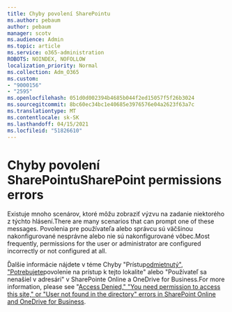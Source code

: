 ```yaml
---
title: Chyby povolení SharePointu
ms.author: pebaum
author: pebaum
manager: scotv
ms.audience: Admin
ms.topic: article
ms.service: o365-administration
ROBOTS: NOINDEX, NOFOLLOW
localization_priority: Normal
ms.collection: Adm_O365
ms.custom:
- "9000156"
- "2595"
ms.openlocfilehash: 051d0d002394b4685b044f2ed15057f5f26b3024
ms.sourcegitcommit: 8bc60ec34bc1e40685e3976576e04a2623f63a7c
ms.translationtype: MT
ms.contentlocale: sk-SK
ms.lasthandoff: 04/15/2021
ms.locfileid: "51826610"
---
```

# <a name="sharepoint-permissions-errors"></a><span data-ttu-id="9a0fa-102">Chyby povolení SharePointu</span><span class="sxs-lookup"><span data-stu-id="9a0fa-102">SharePoint permissions errors</span></span>

<span data-ttu-id="9a0fa-103">Existuje mnoho scenárov, ktoré môžu zobraziť výzvu na zadanie niektorého z týchto hlásení.</span><span class="sxs-lookup"><span data-stu-id="9a0fa-103">There are many scenarios that can prompt one of these messages.</span></span> <span data-ttu-id="9a0fa-104">Povolenia pre používateľa alebo správcu sú väčšinou nakonfigurované nesprávne alebo nie sú nakonfigurované vôbec.</span><span class="sxs-lookup"><span data-stu-id="9a0fa-104">Most frequently, permissions for the user or administrator are configured incorrectly or not configured at all.</span></span> 

<span data-ttu-id="9a0fa-105">Ďalšie informácie nájdete v téme Chyby "Prístup[odmietnutý", "Potrebujete](https://docs.microsoft.com/sharepoint/support/administration/access-denied-or-need-permission-error-sharepoint-online-or-onedrive-for-business)povolenie na prístup k tejto lokalite" alebo "Používateľ sa nenašiel v adresári" v SharePointe Online a OneDrive for Business.</span><span class="sxs-lookup"><span data-stu-id="9a0fa-105">For more information, please see "[Access Denied," "You need permission to access this site," or "User not found in the directory" errors in SharePoint Online and OneDrive for Business](https://docs.microsoft.com/sharepoint/support/administration/access-denied-or-need-permission-error-sharepoint-online-or-onedrive-for-business).</span></span>
